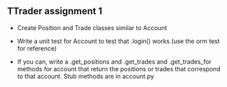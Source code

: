 ## TTrader assignment 1

* Create Position and Trade classes similar to Account

* Write a unit test for Account to test that .login() works (use the orm
test for reference)

* If you can, write a .get_positions and .get_trades and .get_trades_for methods
for account that return the positions or trades that correspond to that account.
Stub methods are in account.py
